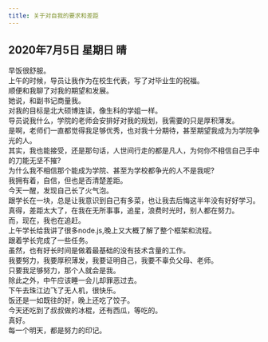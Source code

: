 ```yaml
---
title: 关于对自我的要求和差距
---
```

## 2020年7月5日 星期日 晴
早饭很舒服。  
上午的时候，导员让我作为在校生代表，写了对毕业生的祝福。  
顺便和我聊了对我的期望和发展。  
她说，和副书记商量我。  
对我的目标是北大硕博连读，像生科的学姐一样。  
导员说我什么，学院的老师会安排好对我的规划，我需要的只是厚积薄发。  
是啊，老师们一直都觉得我足够优秀，也对我十分期待，甚至期望我成为为学院争光的人。  
其实，我也能接受，还是那句话，人世间行走的都是凡人，为何你不相信自己手中的刀能无坚不摧?  
为什么我不相信那个能成为学院、甚至为学校都争光的人不是我呢?  
我拥有着，自信，但也是否清楚差距。  
今天一醒，发现自己长了火气泡。  
跟学长在一块，总是让我意识到自己有多菜，也让我去后悔这半年没有好好学习。  
真得，差距太大了，在我在无所事事，追星，浪费时光时，别人都在努力。  
而，现在，我也在追赶。  
上午学长给我讲了很多node.js,晚上又大概了解了整个框架和流程。  
跟着学长完成了一些任务。  
虽然，也有好长时间是做着最基础的没有技术含量的工作。  
我要努力，我要厚积薄发，我要证明自己，我要不辜负父母、老师。  
只要我足够努力，那个人就会是我。  
除此之外，中午应该睡一会儿却罪恶过去。  
下午去珠江边飞了无人机，很快乐。  
饭还是一如既往的好，晚上还吃了饺子。  
今天还吃到了叔叔做的冰棍，还有西瓜，等吃的。  
真好。  
每一个明天，都是努力的印记。  
